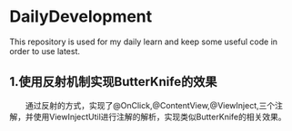 # DailyDevelopment
This repository is used for my daily learn and keep some useful code in order to use latest.

## 1.使用反射机制实现ButterKnife的效果

  通过反射的方式，实现了@OnClick,@ContentView,@ViewInject,三个注解，并使用ViewInjectUtil进行注解的解析，实现类似ButterKnife的相关效果。